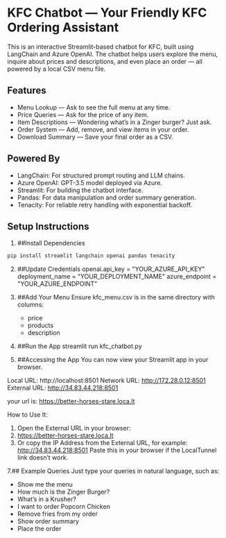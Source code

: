 # KFC Chatbot — Your Friendly KFC Ordering Assistant

This is an interactive Streamlit-based chatbot for KFC, built using LangChain and Azure OpenAI. The chatbot helps users explore the menu, inquire about prices and descriptions, and even place an order — all powered by a local CSV menu file.

## Features

- Menu Lookup — Ask to see the full menu at any time.
- Price Queries — Ask for the price of any item.
- Item Descriptions — Wondering what’s in a Zinger burger? Just ask.
- Order System — Add, remove, and view items in your order.
- Download Summary — Save your final order as a CSV.

## Powered By

- LangChain: For structured prompt routing and LLM chains.
- Azure OpenAI: GPT-3.5 model deployed via Azure.
- Streamlit: For building the chatbot interface.
- Pandas: For data manipulation and order summary generation.
- Tenacity: For reliable retry handling with exponential backoff.


## Setup Instructions

1. ##Install Dependencies

```bash
pip install streamlit langchain openai pandas tenacity
```
2. ##Update Credentials
openai.api_key = "YOUR_AZURE_API_KEY"
deployment_name = "YOUR_DEPLOYMENT_NAME"
azure_endpoint = "YOUR_AZURE_ENDPOINT"

3. ##Add Your Menu
   Ensure kfc_menu.csv is in the same directory with columns:
   - price
   - products
   - description

5. ##Run the App
      streamlit run kfc_chatbot.py

6. ##Accessing the App
     You can now view your Streamlit app in your browser.

  Local URL: http://localhost:8501
  Network URL: http://172.28.0.12:8501
  External URL: http://34.83.44.218:8501

your url is: https://better-horses-stare.loca.lt

How to Use It:
  1. Open the External URL in your browser:
  2. https://better-horses-stare.loca.lt
  3. Or copy the IP Address from the External URL, for example:
     http://34.83.44.218:8501
     Paste this in your browser if the LocalTunnel link doesn’t work.


7.## Example Queries
Just type your queries in natural language, such as:
- Show me the menu  
- How much is the Zinger Burger?  
- What’s in a Krusher?  
- I want to order Popcorn Chicken  
- Remove fries from my order  
- Show order summary  
- Place the order

   

